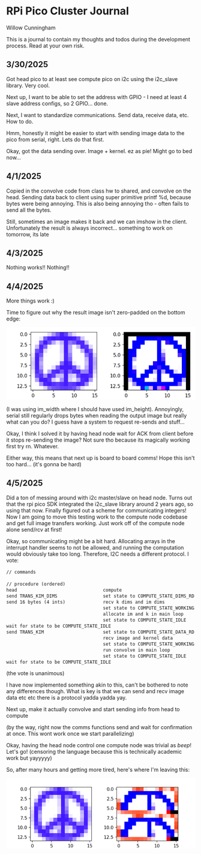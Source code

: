 # RPi Pico Cluster Journal
Willow Cunningham

This is a journal to contain my thoughts and todos during the development process. 
Read at your own risk.

## 3/30/2025

Got head pico to at least see compute pico on i2c using the i2c_slave library.
Very cool.

Next up, I want to be able to set the address with GPIO - I need at least 4 slave address configs, so 2 GPIO... done.

Next, I want to standardize communications. 
Send data, receive data, etc.
How to do.

Hmm, honestly it might be easier to start with sending image data to the pico from serial, right. Lets do that first.

Okay, got the data sending over. Image + kernel. ez as pie! Might go to bed now...

## 4/1/2025

Copied in the convolve code from class hw to shared, and convolve on the head. 
Sending data back to client using super primitive printf %d, because bytes were being annoying.
This is also being annoying tho - often fails to send all the bytes.

Still, sometimes an image makes it back and we can imshow in the client.
Unfortunately the result is always incorrect... something to work on tomorrow, its late

## 4/3/2025

Nothing works!! Nothing!!

## 4/4/2025

More things work :)

Time to figure out why the result image isn't zero-padded on the bottom edge:

![Peace sign thru a sharpen filter](./bad_padding.png)

(I was using im_width where I should have used im_height).
Annoyingly, serial still regularly drops bytes when reading the output image but really what can you do? I guess have a system to request re-sends and stuff...

Okay, I think I solved it by having head node wait for ACK from client before it stops re-sending the image? Not sure tho because its magically working first try rn. 
Whatever.

Either way, this means that next up is board to board comms! Hope this isn't too hard... (it's gonna be hard)

## 4/5/2025

Did a ton of messing around with i2c master/slave on head node. 
Turns out that the rpi pico SDK integrated the i2c_slave library around 2 years ago, so using that now.
Finally figured out a scheme for communicating integers! 
Now I am going to move this testing work to the compute node codebase and get full image transfers working.
Just work off of the compute node alone send/rcv at first!

Okay, so communicating might be a bit hard.
Allocating arrays in the interrupt handler seems to not be allowed, and running the computation would obviously take too long.
Therefore, I2C needs a different protocol.
I vote:

	// commands

	// procedure (ordered)
	head								compute
	send TRANS_KIM_DIMS					set state to COMPUTE_STATE_DIMS_RD
	send 16 bytes (4 ints)				recv k dims and im dims
										set state to COMPUTE_STATE_WORKING
										allocate im and k in main loop
										set state to COMPUTE_STATE_IDLE
	wait for state to be COMPUTE_STATE_IDLE
	send TRANS_KIM						set state to COMPUTE_STATE_DATA_RD
										recv image and kernel data
										set state to COMPUTE_STATE_WORKING
										run convolve in main loop
										set state to COMPUTE_STATE_IDLE
	wait for state to be COMPUTE_STATE_IDLE

(the vote is unanimous)

I have now implemented something akin to this, can't be bothered to note any differences though. 
What is key is that we can send and recv image data etc etc there is a protocol yadda yadda yay.

Next up, make it actually convolve and start sending info from head to compute

(by the way, right now the comms functions send and wait for confirmation at once. This wont work once we start parallelizing)

Okay, having the head node control one compute node was trivial as *beep*! Let's go! (censoring the language because this is technically academic work but yayyyyy)

So, after many hours and getting more tired, here's where I'm leaving this:

![A screenshot of the peace.png image being badly broadcast](./bad_parallel_nproc2.png)